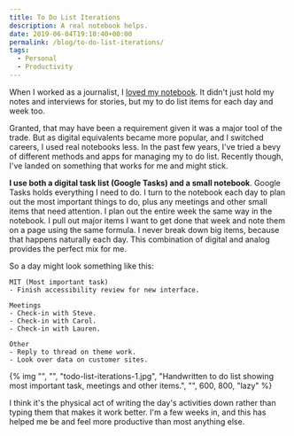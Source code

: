 ```yaml
---
title: To Do List Iterations
description: A real notebook helps.
date: 2019-06-04T19:10:40+00:00
permalink: /blog/to-do-list-iterations/
tags:
  - Personal
  - Productivity
---
```


When I worked as a journalist, I [loved my notebook](/blog/important-non-digital-tool-for-any-creative/). It didn't just hold my notes and interviews for stories, but my to do list items for each day and week too.

Granted, that may have been a requirement given it was a major tool of the trade. But as digital equivalents became more popular, and I switched careers, I used real notebooks less. In the past few years, I've tried a bevy of different methods and apps for managing my to do list. Recently though, I've landed on something that works for me and might stick.

**I use both a digital task list (Google Tasks) and a small notebook**. Google Tasks holds everything I need to do. I turn to the notebook each day to plan out the most important things to do, plus any meetings and other small items that need attention. I plan out the entire week the same way in the notebook. I pull out major items I want to get done that week and note them on a page using the same formula. I never break down big items, because that happens naturally each day. This combination of digital and analog provides the perfect mix for me.

So a day might look something like this:

```text
MIT (Most important task)
- Finish accessibility review for new interface.

Meetings
- Check-in with Steve.
- Check-in with Carol.
- Check-in with Lauren.

Other
- Reply to thread on theme work.
- Look over data on customer sites.
```

{% img "", "", "todo-list-iterations-1.jpg", "Handwritten to do list showing most important task, meetings and other items.", "", 600, 800, "lazy" %}

I think it's the physical act of writing the day's activities down rather than typing them that makes it work better. I'm a few weeks in, and this has helped me be and feel more productive than most anything else.
